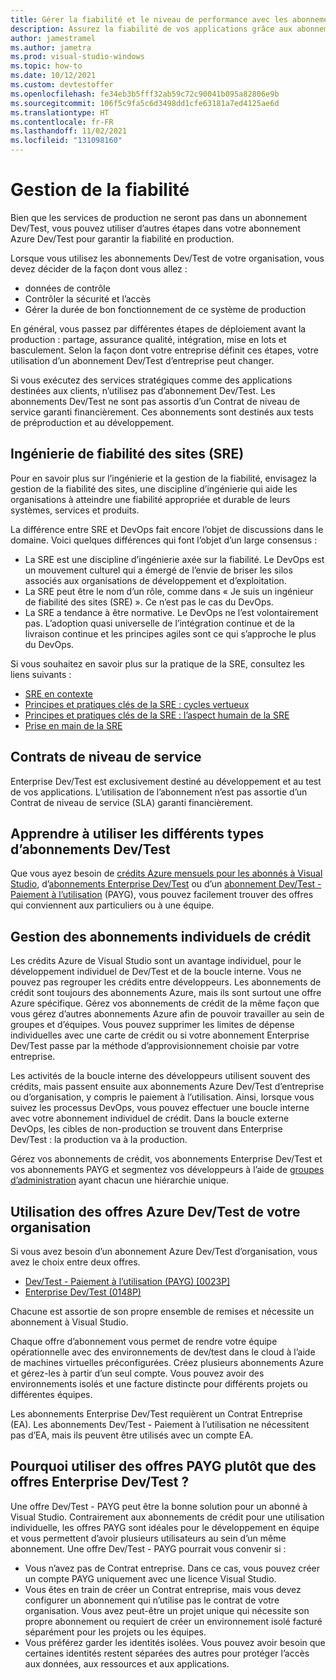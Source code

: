 ```yaml
---
title: Gérer la fiabilité et le niveau de performance avec les abonnements Azure Dev/Test
description: Assurez la fiabilité de vos applications grâce aux abonnements Dev/Test.
author: jamestramel
ms.author: jametra
ms.prod: visual-studio-windows
ms.topic: how-to
ms.date: 10/12/2021
ms.custom: devtestoffer
ms.openlocfilehash: fe34eb3b5fff32ab59c72c90041b095a82806e9b
ms.sourcegitcommit: 106f5c9fa5c6d3498dd1cfe63181a7ed4125ae6d
ms.translationtype: HT
ms.contentlocale: fr-FR
ms.lasthandoff: 11/02/2021
ms.locfileid: "131098160"
---
```

# <a name="reliability-management"></a>Gestion de la fiabilité  

Bien que les services de production ne seront pas dans un abonnement Dev/Test, vous pouvez utiliser d’autres étapes dans votre abonnement Azure Dev/Test pour garantir la fiabilité en production.  

Lorsque vous utilisez les abonnements Dev/Test de votre organisation, vous devez décider de la façon dont vous allez :  

- données de contrôle  
- Contrôler la sécurité et l’accès  
- Gérer la durée de bon fonctionnement de ce système de production  

En général, vous passez par différentes étapes de déploiement avant la production : partage, assurance qualité, intégration, mise en lots et basculement. Selon la façon dont votre entreprise définit ces étapes, votre utilisation d’un abonnement Dev/Test d’entreprise peut changer.  

Si vous exécutez des services stratégiques comme des applications destinées aux clients, n’utilisez pas d’abonnement Dev/Test. Les abonnements Dev/Test ne sont pas assortis d’un Contrat de niveau de service garanti financièrement. Ces abonnements sont destinés aux tests de préproduction et au développement.  

## <a name="site-reliability-engineering-sre"></a>Ingénierie de fiabilité des sites (SRE)  

Pour en savoir plus sur l’ingénierie et la gestion de la fiabilité, envisagez la gestion de la fiabilité des sites, une discipline d’ingénierie qui aide les organisations à atteindre une fiabilité appropriée et durable de leurs systèmes, services et produits.  

La différence entre SRE et DevOps fait encore l’objet de discussions dans le domaine. Voici quelques différences qui font l’objet d’un large consensus :  

- La SRE est une discipline d’ingénierie axée sur la fiabilité. Le DevOps est un mouvement culturel qui a émergé de l’envie de briser les silos associés aux organisations de développement et d’exploitation.  
- La SRE peut être le nom d’un rôle, comme dans « Je suis un ingénieur de fiabilité des sites (SRE) ». Ce n’est pas le cas du DevOps.  
- La SRE a tendance à être normative. Le DevOps ne l’est volontairement pas. L’adoption quasi universelle de l’intégration continue et de la livraison continue et les principes agiles sont ce qui s’approche le plus du DevOps.  

Si vous souhaitez en savoir plus sur la pratique de la SRE, consultez les liens suivants :  

- [SRE en contexte](/learn/modules/intro-to-site-reliability-engineering/3-sre-in-context.md)  
- [Principes et pratiques clés de la SRE : cycles vertueux](/learn/modules/intro-to-site-reliability-engineering/4-key-principles-1-virtuous-cycles.md)  
- [Principes et pratiques clés de la SRE : l’aspect humain de la SRE](/learn/modules/intro-to-site-reliability-engineering/5-key-principles-2-human-side-of-sre.md)  
- [Prise en main de la SRE](/learn/modules/intro-to-site-reliability-engineering/6-getting-started.md)  

## <a name="service-level-agreements"></a>Contrats de niveau de service  

Enterprise Dev/Test est exclusivement destiné au développement et au test de vos applications. L’utilisation de l’abonnement n’est pas assortie d’un Contrat de niveau de service (SLA) garanti financièrement.  

## <a name="learn-to-use-different-types-of-devtest-subscriptions"></a>Apprendre à utiliser les différents types d’abonnements Dev/Test  

Que vous ayez besoin de [crédits Azure mensuels pour les abonnés à Visual Studio](https://azure.microsoft.com/pricing/member-offers/msdn-benefits-details/), d’[abonnements Enterprise Dev/Test](https://azure.microsoft.com/offers/ms-azr-0148p/) ou d’un [abonnement Dev/Test - Paiement à l’utilisation](https://azure.microsoft.com/offers/ms-azr-0023p/) (PAYG), vous pouvez facilement trouver des offres qui conviennent aux particuliers ou à une équipe.  

## <a name="managing-individual-credit-subscriptions"></a>Gestion des abonnements individuels de crédit  

Les crédits Azure de Visual Studio sont un avantage individuel, pour le développement individuel de Dev/Test et de la boucle interne. Vous ne pouvez pas regrouper les crédits entre développeurs. Les abonnements de crédit sont toujours des abonnements Azure, mais ils sont surtout une offre Azure spécifique. Gérez vos abonnements de crédit de la même façon que vous gérez d’autres abonnements Azure afin de pouvoir travailler au sein de groupes et d’équipes. Vous pouvez supprimer les limites de dépense individuelles avec une carte de crédit ou si votre abonnement Enterprise Dev/Test passe par la méthode d’approvisionnement choisie par votre entreprise.  

Les activités de la boucle interne des développeurs utilisent souvent des crédits, mais passent ensuite aux abonnements Azure Dev/Test d’entreprise ou d’organisation, y compris le paiement à l’utilisation. Ainsi, lorsque vous suivez les processus DevOps, vous pouvez effectuer une boucle interne avec votre abonnement individuel de crédit. Dans la boucle externe DevOps, les cibles de non-production se trouvent dans Enterprise Dev/Test : la production va à la production.  

Gérez vos abonnements de crédit, vos abonnements Enterprise Dev/Test et vos abonnements PAYG et segmentez vos développeurs à l’aide de [groupes d’administration](../../governance/management-groups/how-to/protect-resource-hierarchy.md) ayant chacun une hiérarchie unique.  

## <a name="using-your-organization-azure-devtest-offers"></a>Utilisation des offres Azure Dev/Test de votre organisation  

Si vous avez besoin d’un abonnement Azure Dev/Test d’organisation, vous avez le choix entre deux offres.  

- [Dev/Test - Paiement à l’utilisation (PAYG) [0023P]](https://azure.microsoft.com/offers/ms-azr-0023p/-)  
- [Enterprise Dev/Test (0148P)](https://azure.microsoft.com/offers/ms-azr-0148p/)  

Chacune est assortie de son propre ensemble de remises et nécessite un abonnement à Visual Studio.  

Chaque offre d’abonnement vous permet de rendre votre équipe opérationnelle avec des environnements de dev/test dans le cloud à l’aide de machines virtuelles préconfigurées. Créez plusieurs abonnements Azure et gérez-les à partir d’un seul compte. Vous pouvez avoir des environnements isolés et une facture distincte pour différents projets ou différentes équipes.  

Les abonnements Enterprise Dev/Test requièrent un Contrat Entreprise (EA). Les abonnements Dev/Test - Paiement à l’utilisation ne nécessitent pas d’EA, mais ils peuvent être utilisés avec un compte EA.  

## <a name="why-would-i-use-payg-offers-vs-enterprise-devtest-offers"></a>Pourquoi utiliser des offres PAYG plutôt que des offres Enterprise Dev/Test ?  

Une offre Dev/Test - PAYG peut être la bonne solution pour un abonné à Visual Studio. Contrairement aux abonnements de crédit pour une utilisation individuelle, les offres PAYG sont idéales pour le développement en équipe et vous permettent d’avoir plusieurs utilisateurs au sein d’un même abonnement. Une offre Dev/Test - PAYG pourrait vous convenir si :  

- Vous n’avez pas de Contrat entreprise. Dans ce cas, vous pouvez créer un compte PAYG uniquement avec une licence Visual Studio.  
- Vous êtes en train de créer un Contrat entreprise, mais vous devez configurer un abonnement qui n’utilise pas le contrat de votre organisation. Vous avez peut-être un projet unique qui nécessite son propre abonnement ou requiert de créer un environnement isolé facturé séparément pour les projets ou les équipes.  
- Vous préférez garder les identités isolées. Vous pouvez avoir besoin que certaines identités restent séparées des autres pour protéger l’accès aux données, aux ressources et aux applications.  
